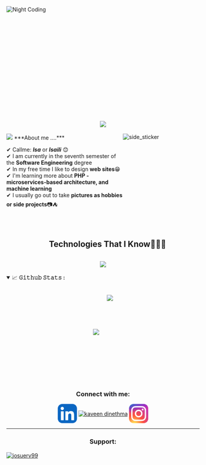 

<img alt="Night Coding" src="https://camo.githubusercontent.com/c90e69bb2cb5d3d4a219425f946d3c94e19586e839cc4de76d04380b9e3be614/68747470733a2f2f63646e2e6a7364656c6976722e6e65742f67682f7767626c696b65572f626c6f672d696d67732f6865616465725f6f70656e736f757263652e706e67" width='100%' align="left" height=300;/><h2 align="left"></h2>


<p align="center">
  <a href="https://github.com/isaili/readme-typing-svg">
    <img src="https://readme-typing-svg.herokuapp.com?font=Time+New+Roman&color=cyan&size=25&center=true&vCenter=true&width=600&height=100&lines=👋+Hey+there!+I'm+isaili">
  </a>
</p>



<img align="right" width=200px height=200px alt="side_sticker" src="https://media.giphy.com/media/TEnXkcsHrP4YedChhA/giphy.gif" />
<img src="https://media.giphy.com/media/iY8CRBdQXODJSCERIr/giphy.gif" width="30px">&nbsp;***About me ....***

✔ Callme: ***Isa*** or ***Isaili*** 😊 <br>
✔ I am currently in the seventh semester of the **Software Engineering**  degree<br>
✔ In my free time I like to design  **web sites**😁<br>
✔ I'm learning more about **PHP - microservices-based architecture, and machine learning**<br>
✔ I usually go out to take  **pictures as hobbies or side projects**📷⛺<br><br><br>

 


<!--h1 without bottom border-->
<div id="user-content-toc">
  <ul align="center">
    <summary><h2 style="display: inline-block">Technologies That I Know👨🏻‍💻</h2></summary>
  </ul>
</div>
<!--tech stack icons-->
<p align="center">
  <a href="https://skillicons.dev">
    <img src="https://skillicons.dev/icons?i=aws,html,css,discord,postgres,express,figma,ps,wordpress,xd,ai,raspberrypi,github,java,js,mongodb,mysql,nodejs,postman,py,react,ts,vscode,visualstudio,twitter,gmail,instagram,php,&perline=14" />
  </a>
</p>

<details open="">
<summary>
  <g-emoji class="g-emoji" alias="chart_with_upwards_trend" fallback-src="https://github.githubassets.com/images/icons/emoji/unicode/1f4c8.png">📈</g-emoji>
  <strong>𝙶𝚒𝚝𝚑𝚞𝚋 𝚂𝚝𝚊𝚝𝚜 : </strong>
</summary>
<br/>

<p style="display: flex; justify-content: center; align-items: center; gap: 20px;">
    <img align="center" src="https://github-readme-stats.vercel.app/api?username=isaili&show_icons=true&hide_border=true&title_color=94b4a4&amp&icon_color=FFFFFF&amp&text_color=FFFFFF&amp&bg_color=000000&count_private=true&include_all_commits=true"/>
    <img align="center" height="195px" src="https://github-readme-stats.vercel.app/api/top-langs/?username=isaili&text_color=FFFFFF&bg_color=000000&title_color=94b4a4&langs_count=15&layout=compact&hide_border=true" />
</p>
</details>
<br/>

<h3 align="center">Connect with me:</h3>
<p align="center">
<a href="[https://linkedin.com/in/kaveendinethma](https://www.linkedin.com/in/isai-abel-lopez-sanchez-0845912a3?utm_source=share&utm_campaign=share_via&utm_content=profile&utm_medium=android_app)" target="blank"><img align="center" src="https://github.com/tandpfun/skill-icons/blob/main/icons/LinkedIn.svg" alt="kaveendinethma" height="50" width="50" /></a>
<a href="[https://fb.com/kaveen dinethma](https://www.facebook.com/share/14Ubw8YapR/)" target="blank"><img align="center" src="https://raw.githubusercontent.com/rahuldkjain/github-profile-readme-generator/master/src/images/icons/Social/facebook.svg" alt="kaveen dinethma" height="50" width="50" /></a>
<a href="[https://instagram.com/kavee_dineth](https://www.instagram.com/isaili_banfer?igsh=dml2ZndueXcxMTVv)" target="blank"><img align="center" src="https://github.com/tandpfun/skill-icons/blob/main/icons/Instagram.svg" alt="kavee_dineth" height="50" width="50" /></a>
</p>

<!-- SUPPORT -->
<hr>
<p>
  <h3 align="center">Support:</h3>
  <p>
   <a href="https://www.buymeacoffee.com/josuerv99">
    <a href="">
      <img align="center" src="https://cdn.buymeacoffee.com/buttons/v2/default-yellow.png" height="50" width="210" alt="josuerv99"/>
    </a>
  </p>
</p>


